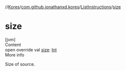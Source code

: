 //[Kores](../../index.md)/[com.github.jonathanxd.kores](../index.md)/[ListInstructions](index.md)/[size](size.md)



# size  
[jvm]  
Content  
open override val [size](size.md): [Int](https://kotlinlang.org/api/latest/jvm/stdlib/kotlin/-int/index.html)  
More info  


Size of source.

  



